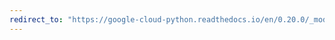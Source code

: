 ```yaml
---
redirect_to: "https://google-cloud-python.readthedocs.io/en/0.20.0/_modules/google/cloud/storage/batch.html"
---
```

